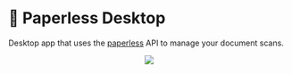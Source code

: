 # 📄 Paperless Desktop
Desktop app that uses the [paperless](https://github.com/danielquinn/paperless) API to manage your document scans.

<p align="center"><img src="http://i.imgur.com/WVMq4hG.jpg" /></p>
